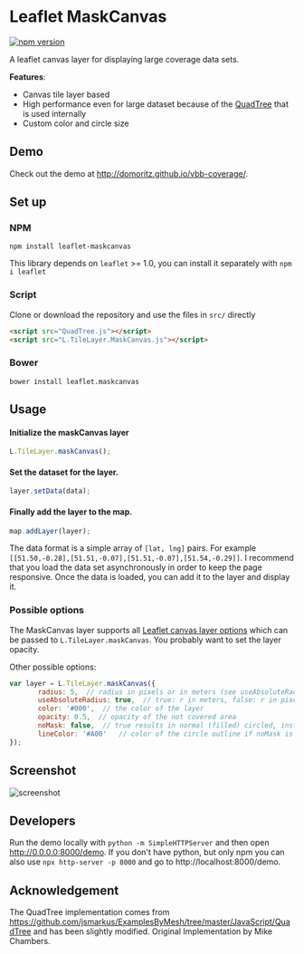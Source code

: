 # Leaflet MaskCanvas

[![npm version](https://img.shields.io/npm/v/leaflet-maskcanvas.svg)](https://www.npmjs.com/package/leaflet-maskcanvas)

A leaflet canvas layer for displaying large coverage data sets.

__Features__:

* Canvas tile layer based
* High performance even for large dataset because of the [QuadTree](https://en.wikipedia.org/wiki/Quadtree) that is used internally
* Custom color and circle size

## Demo

Check out the demo at http://domoritz.github.io/vbb-coverage/.

## Set up

### NPM

```
npm install leaflet-maskcanvas
```

This library depends on `leaflet` >= 1.0, you can install it separately with `npm i leaflet`


### Script

Clone or download the repository and use the files in `src/` directly

```html
<script src="QuadTree.js"></script>
<script src="L.TileLayer.MaskCanvas.js"></script>
```

### Bower

`bower install leaflet.maskcanvas`

## Usage

#### Initialize the maskCanvas layer

```javascript
L.TileLayer.maskCanvas();
```

#### Set the dataset for the layer.

```javascript
layer.setData(data);
```

#### Finally add the layer to the map.

```javascript
map.addLayer(layer);
```

The data format is a simple array of `[lat, lng]` pairs. For example `[[51.50,-0.28],[51.51,-0.07],[51.51,-0.07],[51.54,-0.29]]`. I recommend that you load the data set asynchronously in order to keep the page responsive. Once the data is loaded, you can add it to the layer and display it.

### Possible options

The MaskCanvas layer supports all [Leaflet canvas layer options](http://leafletjs.com/reference.html#tilelayer-options) which can be passed to `L.TileLayer.maskCanvas`. You probably want to set the layer opacity.

Other possible options:

```javascript
var layer = L.TileLayer.maskCanvas({
       radius: 5,  // radius in pixels or in meters (see useAbsoluteRadius)
       useAbsoluteRadius: true,  // true: r in meters, false: r in pixels
       color: '#000',  // the color of the layer
       opacity: 0.5,  // opacity of the not covered area
       noMask: false,  // true results in normal (filled) circled, instead masked circles
       lineColor: '#A00'   // color of the circle outline if noMask is true
});
```

## Screenshot

![screenshot](https://raw.github.com/domoritz/leaflet-maskcanvas/master/screenshot.png "Screenshot showing mask canvas layer")

## Developers

Run the demo locally with `python -m SimpleHTTPServer` and then open http://0.0.0.0:8000/demo.
If you don't have python, but only npm you can also use `npx http-server -p 8000` and go to http://localhost:8000/demo.

## Acknowledgement

The QuadTree implementation comes from https://github.com/jsmarkus/ExamplesByMesh/tree/master/JavaScript/QuadTree and has been slightly modified. Original Implementation by Mike Chambers.
